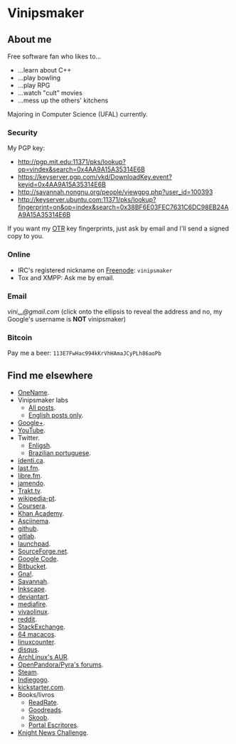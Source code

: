 # Vinipsmaker

## About me

Free software fan who likes to...

- ...learn about C++
- ...play bowling
- ...play RPG
- ...watch "cult" movies
- ...mess up the others' kitchens

Majoring in Computer Science (UFAL) currently.

### Security

My PGP key:

- <http://pgp.mit.edu:11371/pks/lookup?op=vindex&search=0x4AA9A15A35314E6B>
- <https://keyserver.pgp.com/vkd/DownloadKey.event?keyid=0x4AA9A15A35314E6B>
- <http://savannah.nongnu.org/people/viewgpg.php?user_id=100393>
- <http://keyserver.ubuntu.com:11371/pks/lookup?fingerprint=on&op=index&search=0x38BF6E03FEC7631C6DC98EB24AA9A15A35314E6B>

If you want my [OTR](https://en.wikipedia.org/wiki/Off-the-Record_Messaging) key
fingerprints, just ask by email and I'll send a signed copy to you.

### Online

- IRC's registered nickname on [Freenode](http://freenode.net/): `vinipsmaker`
- Tox and XMPP: Ask me by email.

### Email

_vini[...](http://www.google.com/recaptcha/mailhide/d?k=013_N_W5uD6A2u9PqdX4TPFQ==&c=jdElYKnoxPXM1bxIt03ehCFD5_O-M84bkayQthYdS8w=)@gmail.com_
(click onto the ellipsis to reveal the address and no, my Google's username is
**NOT** vinipsmaker)

### Bitcoin

Pay me a beer: `113E7FwHac994kKrVhHAmaJCyPLh86aoPb`

## Find me elsewhere

- [OneName](https://onename.com/vinipsmaker).
- Vinipsmaker labs
  - [All posts](https://vinipsmaker.wordpress.com/).
  - [English posts only](https://vinipsmaker.wordpress.com/category/en/).
- [Google+](https://plus.google.com/+vinipsmaker_official).
- [YouTube](https://www.youtube.com/user/vinipsmaker).
- Twitter.
  - [Enligsh](https://twitter.com/vinipsmaker_en).
  - [Brazilian portuguese](https://twitter.com/vinipsmaker).
- [identi.ca](http://identi.ca/vinipsmaker2).
- [last.fm](http://www.last.fm/pt/user/vinipsmaker).
- [libre.fm](http://alpha.libre.fm/user/vinipsmaker).
- [jamendo](https://jamendo.com/user/vinipsmaker).
- [Trakt.tv](https://trakt.tv/users/vinipsmaker).
- [wikipedia-pt](https://pt.wikipedia.org/wiki/Usu%C3%A1rio:Vinipsmaker).
- [Coursera](https://www.coursera.org/user/i/fb5e88290b34aa56e94594633b078092).
- [Khan Academy](https://www.khanacademy.org/profile/vinipsmaker/).
- [Asciinema](https://asciinema.org/~vinipsmaker).
- [github](https://github.com/vinipsmaker).
- [gitlab](https://gitlab.com/u/vinipsmaker).
- [launchpad](https://launchpad.net/~vinipsmaker).
- [SourceForge.net](http://sourceforge.net/users/vinipsmaker).
- [Google Code](https://code.google.com/u/118295250366112843114/).
- [Bitbucket](https://bitbucket.org/vinipsmaker).
- [Gna!](https://gna.org/users/vinipsmaker).
- [Savannah](https://savannah.nongnu.org/users/vinipsmaker).
- [Inkscape](https://inkscape.org/pt/~vinipsmaker).
- [deviantart](https://vinipsmaker.deviantart.com/).
- [mediafire](https://www.mediafire.com/vinipsmaker).
- [vivaolinux](https://www.vivaolinux.com.br/~vinipsmaker).
- [reddit](https://www.reddit.com/user/vinipsmaker).
- [StackExchange](https://stackexchange.com/users/473802/vinipsmaker).
- [64 macacos](https://64macacos.wordpress.com/).
- [linuxcounter](https://www.linuxcounter.net/user/481186).
- [disqus](https://disqus.com/by/vinipsmaker/).
- [ArchLinux's AUR](https://aur.archlinux.org/account/vinipsmaker).
- [OpenPandora/Pyra's forums](https://pyra-handheld.com/boards/members/vinipsmaker.62279/).
- [Steam](https://steamcommunity.com/id/vinipsmaker/).
- [Indiegogo](https://www.indiegogo.com/individuals/4324656).
- [kickstarter.com](https://www.kickstarter.com/profile/vinipsmaker).
- Books/livros
  - [ReadRate](https://readrate.com/eng/users/136576).
  - [Goodreads](https://goodreads.com/vinipsmaker).
  - [Skoob](https://www.skoob.com.br/perfil/vinipsmaker).
  - [Portal Escritores](http://www.escritoresalagoanos.com.br/vinipsmaker).
- [Knight News Challenge](https://www.newschallenge.org/profiles/vinipsmaker).
